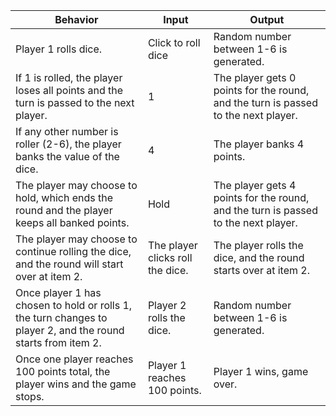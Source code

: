 | Behavior                                                                                                      | Input                            | Output                                                                              |
|---------------------------------------------------------------------------------------------------------------|----------------------------------|-------------------------------------------------------------------------------------|
| Player 1 rolls dice.                                                                                          | Click to roll dice               | Random number between 1-6 is generated.                                             |
| If 1 is rolled, the player loses all points and the turn is passed to the next player.                        | 1                                | The player gets 0 points for the round, and the turn is passed to the next player.  |
| If any other number is roller (2-6), the player banks the value of the dice.                                  | 4                                | The player banks 4 points.                                                          |
| The player may choose to hold, which ends the round and the player keeps all banked points.                   | Hold                             | The player gets 4 points for the round, and the turn is passed to the next player.  |
| The player may choose to continue rolling the dice, and the round will start over at item 2.                  | The player clicks roll the dice. | The player rolls the dice, and the round starts over at item 2.                     |
| Once player 1 has chosen to hold or rolls 1, the turn changes to player 2, and the round starts from item 2.  | Player 2 rolls the dice.         | Random number between 1-6 is generated.                                             |
| Once one player reaches 100 points total, the player wins and the game stops.                                 | Player 1 reaches 100 points.     | Player 1 wins, game over.                                                           |
